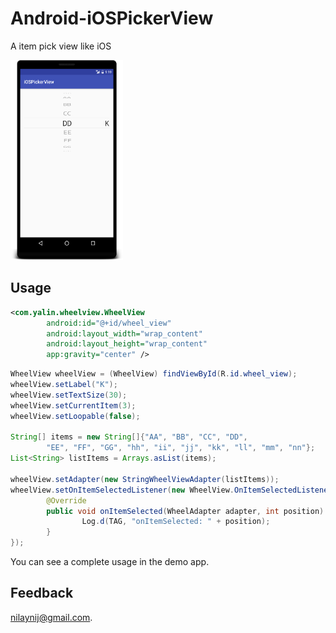 # Android-iOSPickerView
A item pick view like iOS

<img src="screenshot/wheel_view_screenshot.png" width="180" height="320">

## Usage

```xml
<com.yalin.wheelview.WheelView
        android:id="@+id/wheel_view"
        android:layout_width="wrap_content"
        android:layout_height="wrap_content"
        app:gravity="center" />
```

```java
WheelView wheelView = (WheelView) findViewById(R.id.wheel_view);
wheelView.setLabel("K");
wheelView.setTextSize(30);
wheelView.setCurrentItem(3);
wheelView.setLoopable(false);

String[] items = new String[]{"AA", "BB", "CC", "DD",
        "EE", "FF", "GG", "hh", "ii", "jj", "kk", "ll", "mm", "nn"};
List<String> listItems = Arrays.asList(items);

wheelView.setAdapter(new StringWheelViewAdapter(listItems));
wheelView.setOnItemSelectedListener(new WheelView.OnItemSelectedListener() {
        @Override
        public void onItemSelected(WheelAdapter adapter, int position) {
                Log.d(TAG, "onItemSelected: " + position);
        }
});
```

You can see a complete usage in the demo app.

## Feedback

nilaynij@gmail.com.
